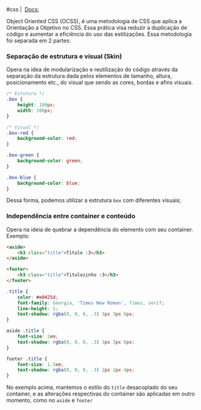 #css |  [Docs](http://oocss.org/);

Object Oriented CSS (OCSS), é uma metodologia de CSS que aplica a Orientação a Objetivo no CSS. Essa prática visa reduzir a duplicação de código e aumentar a eficiência do uso das estilizações. 
Essa metodologia foi separada em 2 partes:

### Separação de estrutura e visual (Skin)
Opera na idea de modularização e reutilização do código através da separação da estrutura dada pelos elementos de tamanho, altura, posicionamento etc., do visual que sendo as cores, bordas e afins visuais. 

```css
/* Estutura */
.box {
    height: 100px;
    width: 100px;
}

/* Visual */
.box-red {
    background-color: red;
}

.box-green {
    background-color: green;
}

.box-blue {
    background-color: blue;
}
```

Dessa forma, podemos utilizar a estrutura `box` com diferentes visuais;
### Independência entre container e conteúdo
Opera na ideia de quebrar a dependência do elemento com seu container. Exemplo:

```html
<aside>
    <h3 class="title">Titulo :3</h3>
</aside>

<footer>
    <h3 class="title">Titulozinho :3</h3>
</footer>
```

```css
.title {
    color: #e0425d;
    font-family: Georgia, 'Times New Roman', Times, serif;
    line-height: 1;
    text-shadow: rgba(0, 0, 0, .3) 3px 3px 6px;
}

aside .title {
    font-size: 2em;
    text-shadow: rgba(0, 0, 0, .3) 3px 3px 6px;
}

footer .title {
    font-size: 1.5em;
    text-shadow: rgba(0, 0, 0, .3) 2px 2px 4px;
}
```

No exemplo acima, mantemos o estilo do `title` desacoplado do seu container, e as alterações respectivas do container são aplicadas em outro momento, como no `aside` e `footer`